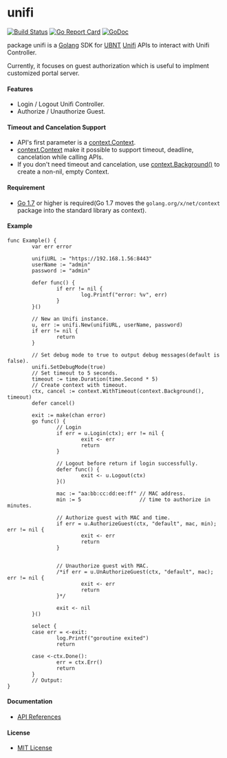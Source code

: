 # unifi

[![Build Status](https://travis-ci.org/northbright/unifi.svg?branch=master)](https://travis-ci.org/northbright/unifi)
[![Go Report Card](https://goreportcard.com/badge/github.com/northbright/unifi)](https://goreportcard.com/report/github.com/northbright/unifi)
[![GoDoc](https://godoc.org/github.com/northbright/unifi?status.svg)](https://godoc.org/github.com/northbright/unifi)

package unifi is a [Golang](https://golang.org) SDK for [UBNT](https://www.ubnt.com/) [Unifi](https://unifi-sdn.ubnt.com/) APIs to interact with Unifi Controller.

Currently, it focuses on guest authorization which is useful to implment customized portal server.

#### Features
* Login / Logout Unifi Controller.
* Authorize / Unauthorize Guest.

#### Timeout and Cancelation Support
* API's first parameter is a [context.Context](http://godoc.org/context#Context).
*  [context.Context](http://godoc.org/context#Context) make it possible to support timeout, deadline, cancelation while calling APIs.
* If you don't need timeout and cancelation, use [context.Background()](http://godoc.org/context#Background) to create a non-nil, empty Context.

#### Requirement
* [Go 1.7](golang.org/doc/go1.7) or higher is required(Go 1.7 moves the `golang.org/x/net/context` package into the standard library as context).

#### Example

```
func Example() {
        var err error

        unifiURL := "https://192.168.1.56:8443"
        userName := "admin"
        password := "admin"

        defer func() {
                if err != nil {
                        log.Printf("error: %v", err)
                }
        }()

        // New an Unifi instance.
        u, err := unifi.New(unifiURL, userName, password)
        if err != nil {
                return
        }

        // Set debug mode to true to output debug messages(default is false).
        unifi.SetDebugMode(true)
        // Set timeout to 5 seconds.
        timeout := time.Duration(time.Second * 5)
        // Create context with timeout.
        ctx, cancel := context.WithTimeout(context.Background(), timeout)
        defer cancel()

        exit := make(chan error)
        go func() {
                // Login
                if err = u.Login(ctx); err != nil {
                        exit <- err
                        return
                }

                // Logout before return if login successfully.
                defer func() {
                        exit <- u.Logout(ctx)
                }()

                mac := "aa:bb:cc:dd:ee:ff" // MAC address.
                min := 5                   // time to authorize in minutes.

                // Authorize guest with MAC and time.
                if err = u.AuthorizeGuest(ctx, "default", mac, min); err != nil {
                        exit <- err
                        return
                }


                // Unauthorize guest with MAC.
                /*if err = u.UnAuthorizeGuest(ctx, "default", mac); err != nil {
                        exit <- err
                        return
                }*/

                exit <- nil
        }()

        select {
        case err = <-exit:
                log.Printf("goroutine exited")
                return

        case <-ctx.Done():
                err = ctx.Err()
                return
        }
        // Output:
}
```

#### Documentation
* [API References](http://godoc.org/github.com/northbright/unifi)

#### License
* [MIT License](LICENSE)

